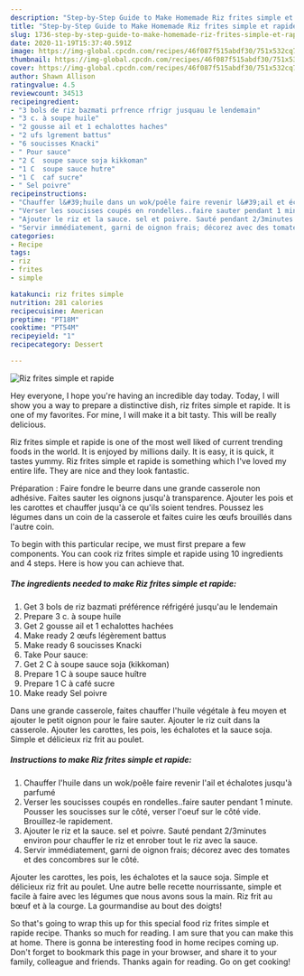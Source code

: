 ```yaml
---
description: "Step-by-Step Guide to Make Homemade Riz frites simple et rapide"
title: "Step-by-Step Guide to Make Homemade Riz frites simple et rapide"
slug: 1736-step-by-step-guide-to-make-homemade-riz-frites-simple-et-rapide
date: 2020-11-19T15:37:40.591Z
image: https://img-global.cpcdn.com/recipes/46f087f515abdf30/751x532cq70/riz-frites-simple-et-rapide-photo-principale-de-la-recette.jpg
thumbnail: https://img-global.cpcdn.com/recipes/46f087f515abdf30/751x532cq70/riz-frites-simple-et-rapide-photo-principale-de-la-recette.jpg
cover: https://img-global.cpcdn.com/recipes/46f087f515abdf30/751x532cq70/riz-frites-simple-et-rapide-photo-principale-de-la-recette.jpg
author: Shawn Allison
ratingvalue: 4.5
reviewcount: 34513
recipeingredient:
- "3 bols de riz bazmati prfrence rfrigr jusquau le lendemain"
- "3 c. à soupe huile"
- "2 gousse ail et 1 echalottes haches"
- "2 ufs lgrement battus"
- "6 soucisses Knacki"
- " Pour sauce"
- "2 C  soupe sauce soja kikkoman"
- "1 C  soupe sauce hutre"
- "1 C  caf sucre"
- " Sel poivre"
recipeinstructions:
- "Chauffer l&#39;huile dans un wok/poêle faire revenir l&#39;ail et échalotes jusqu&#39;à parfumé"
- "Verser les soucisses coupés en rondelles..faire sauter pendant 1 minute. Pousser les soucisses sur le côté, verser l&#39;oeuf sur le côté vide. Brouillez-le rapidement."
- "Ajouter le riz et la sauce. sel et poivre. Sauté pendant 2/3minutes environ pour chauffer le riz et enrober tout le riz avec la sauce."
- "Servir immédiatement, garni de oignon frais; décorez avec des tomates et des concombres sur le côté."
categories:
- Recipe
tags:
- riz
- frites
- simple

katakunci: riz frites simple 
nutrition: 281 calories
recipecuisine: American
preptime: "PT18M"
cooktime: "PT54M"
recipeyield: "1"
recipecategory: Dessert

---
```



![Riz frites simple et rapide](https://img-global.cpcdn.com/recipes/46f087f515abdf30/751x532cq70/riz-frites-simple-et-rapide-photo-principale-de-la-recette.jpg)

Hey everyone, I hope you're having an incredible day today. Today, I will show you a way to prepare a distinctive dish, riz frites simple et rapide. It is one of my favorites. For mine, I will make it a bit tasty. This will be really delicious.

Riz frites simple et rapide is one of the most well liked of current trending foods in the world. It is enjoyed by millions daily. It is easy, it is quick, it tastes yummy. Riz frites simple et rapide is something which I've loved my entire life. They are nice and they look fantastic.

Préparation : Faire fondre le beurre dans une grande casserole non adhésive. Faites sauter les oignons jusqu&#39;à transparence. Ajouter les pois et les carottes et chauffer jusqu&#39;à ce qu&#39;ils soient tendres. Poussez les légumes dans un coin de la casserole et faites cuire les œufs brouillés dans l&#39;autre coin.


To begin with this particular recipe, we must first prepare a few components. You can cook riz frites simple et rapide using 10 ingredients and 4 steps. Here is how you can achieve that.

<!--inarticleads1-->

##### The ingredients needed to make Riz frites simple et rapide:

1. Get 3 bols de riz bazmati préférence réfrigéré jusqu&#39;au le lendemain
1. Prepare 3 c. à soupe huile
1. Get 2 gousse ail et 1 echalottes hachées
1. Make ready 2 œufs légèrement battus
1. Make ready 6 soucisses Knacki
1. Take  Pour sauce:
1. Get 2 C à soupe sauce soja (kikkoman)
1. Prepare 1 C à soupe sauce huître
1. Prepare 1 C à café sucre
1. Make ready  Sel poivre


Dans une grande casserole, faites chauffer l&#39;huile végétale à feu moyen et ajouter le petit oignon pour le faire sauter. Ajouter le riz cuit dans la casserole. Ajouter les carottes, les pois, les échalotes et la sauce soja. Simple et délicieux riz frit au poulet. 

<!--inarticleads2-->

##### Instructions to make Riz frites simple et rapide:

1. Chauffer l&#39;huile dans un wok/poêle faire revenir l&#39;ail et échalotes jusqu&#39;à parfumé
1. Verser les soucisses coupés en rondelles..faire sauter pendant 1 minute. Pousser les soucisses sur le côté, verser l&#39;oeuf sur le côté vide. Brouillez-le rapidement.
1. Ajouter le riz et la sauce. sel et poivre. Sauté pendant 2/3minutes environ pour chauffer le riz et enrober tout le riz avec la sauce.
1. Servir immédiatement, garni de oignon frais; décorez avec des tomates et des concombres sur le côté.


Ajouter les carottes, les pois, les échalotes et la sauce soja. Simple et délicieux riz frit au poulet. Une autre belle recette nourrissante, simple et facile à faire avec les légumes que nous avons sous la main. Riz frit au bœuf et à la courge. La gourmandise au bout des doigts! 

So that's going to wrap this up for this special food riz frites simple et rapide recipe. Thanks so much for reading. I am sure that you can make this at home. There is gonna be interesting food in home recipes coming up. Don't forget to bookmark this page in your browser, and share it to your family, colleague and friends. Thanks again for reading. Go on get cooking!
